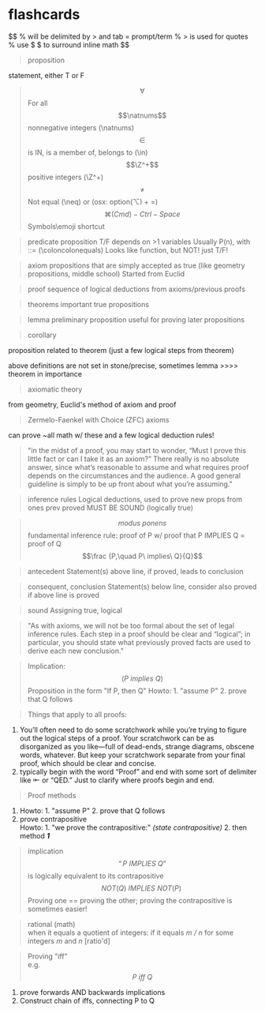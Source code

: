# flashcards
$$
% will be delimited by > and tab = prompt/term
% > is used for quotes
% use $ $ to surround inline math
$$

>    proposition

statement, either T or F
>    $$\forall$$
For all
>    $$\natnums$$
nonnegative integers (\natnums)
>    $$\in$$
is IN, is a member of, belongs to (\in)
>    $$\Z^+$$
positive integers (\Z^+)
>    $$\neq$$
Not equal (\neq) or (osx: option(⌥) + =)
>    $$⌘(Cmd)-Ctrl-Space$$
Symbols\emoji shortcut<br>

>    predicate
proposition T/F depends on >1 variables
Usually P(n), with ::= (\coloncolonequals)
Looks like function, but NOT! just T/F!

>    axiom
propositions that are simply accepted as true (like geometry propositions, middle school) Started from Euclid

>    proof
sequence of logical deductions from axioms/previous proofs

>    theorems
important true propositions

>    lemma
preliminary proposition useful for proving later propositions

>    corollary

proposition related to theorem (just a few logical steps from theorem)

above definitions are not set in stone/precise, sometimes lemma >>>> theorem in importance

>    axiomatic theory

from geometry, Euclid's method of axiom and proof

>    Zermelo-Faenkel with Choice (ZFC) axioms

can prove ~all math w/ these and a few logical deduction rules!

> "in the midst of a proof, you may start to wonder, “Must I prove this little fact or can I take it as an axiom?” There really is no absolute answer, since what’s reasonable to assume and what requires proof depends on the circumstances and the audience. A good general guideline is simply to be up front about what you’re assuming."

>   inference rules
Logical deductions, used to prove new props from ones prev proved
MUST BE SOUND (logically true)

>   $$modus \ ponens$$
fundamental inference rule: proof of P w/ proof that P IMPLIES Q = proof of Q
$$\frac {P,\quad P\ implies\ Q}{Q}$$

> antecedent
Statement(s) above line, if proved, leads to conclusion

> consequent, conclusion
Statement(s) below line, consider also proved if above line is proved

> sound
Assigning true, logical

> "As with axioms, we will not be too formal about the set of legal inference rules. Each step in a proof should be clear and “logical”; in particular, you should state what previously proved facts are used to derive each new conclusion."

>   Implication: $$(P\ implies\ Q)$$
Proposition in the form "If P, then Q"
Howto: 1. "assume P" 2. prove that Q follows

>Things that apply to all proofs:
1. You’ll often need to do some scratchwork while you’re trying to figure out the logical steps of a proof. Your scratchwork can be as disorganized as you like—full of dead-ends, strange diagrams, obscene words, whatever. But keep your scratchwork separate from your final proof, which should be clear
and concise.
2. typically begin with the word “Proof” and end with some sort of delimiter like ⇤ or “QED.” Just to clarify where proofs begin and end.

>   Proof methods
1. Howto: 1. "assume P" 2. prove that Q follows
2. prove contrapositive
<br>Howto: 1. "we prove the contrapositive:" _(state contrapositive)_  2. then method ___1___

>implication $$“P\ IMPLIES\ Q”$$ is logically equivalent to its contrapositive
>$$NOT(Q)\ IMPLIES\ NOT(P)\:$$
>Proving one == proving the other; proving the contrapositive is sometimes easier!

>   rational (math)<br>
when it equals a quotient of integers: if it equals _m / n_ for some integers _m_ and _n_
[ratio'd]

> Proving "iff" <br>e.g. $$P\ iff\ Q$$
1. prove forwards AND backwards implications
2. Construct chain of iffs, connecting P to Q

